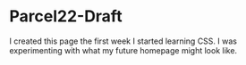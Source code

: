 # Parcel22-Draft
I created this page the first week I started learning CSS. I was experimenting with what my future homepage might look like.
